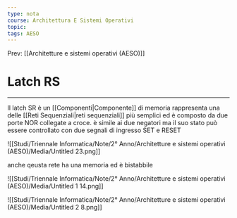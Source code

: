 ```yaml
---
type: nota
course: Architettura E Sistemi Operativi
topic: 
tags: AESO
---
```


Prev: [[Architetture e sistemi operativi (AESO)]]

# Latch RS
---


Il latch SR è un [[Componenti|Componente]] di memoria rappresenta una delle [[Reti Sequenziali|reti sequenziali]] più semplici ed è composto da due porte NOR collegate a croce. è simile ai due negatori ma il suo stato può essere controllato con due segnali di ingresso SET e RESET

![[Studi/Triennale Informatica/Note/2° Anno/Architetture e sistemi operativi (AESO)/Media/Untitled 23.png]]

anche qeusta rete ha una memoria ed è bistabbile

![[Studi/Triennale Informatica/Note/2° Anno/Architetture e sistemi operativi (AESO)/Media/Untitled 1 14.png]]

![[Studi/Triennale Informatica/Note/2° Anno/Architetture e sistemi operativi (AESO)/Media/Untitled 2 8.png]]

